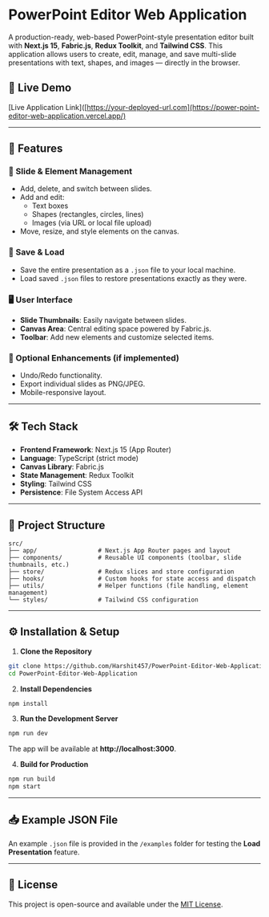 # PowerPoint Editor Web Application

A production-ready, web-based PowerPoint-style presentation editor built with **Next.js 15**, **Fabric.js**, **Redux Toolkit**, and **Tailwind CSS**. This application allows users to create, edit, manage, and save multi-slide presentations with text, shapes, and images — directly in the browser.

## 🚀 Live Demo
[Live Application Link]([https://your-deployed-url.com](https://power-point-editor-web-application.vercel.app/)

---

## 📌 Features

### 🎨 Slide & Element Management
- Add, delete, and switch between slides.
- Add and edit:
  - Text boxes
  - Shapes (rectangles, circles, lines)
  - Images (via URL or local file upload)
- Move, resize, and style elements on the canvas.

### 💾 Save & Load
- Save the entire presentation as a `.json` file to your local machine.
- Load saved `.json` files to restore presentations exactly as they were.

### 🖥️ User Interface
- **Slide Thumbnails**: Easily navigate between slides.
- **Canvas Area**: Central editing space powered by Fabric.js.
- **Toolbar**: Add new elements and customize selected items.

### 📱 Optional Enhancements (if implemented)
- Undo/Redo functionality.
- Export individual slides as PNG/JPEG.
- Mobile-responsive layout.

---

## 🛠️ Tech Stack

- **Frontend Framework**: Next.js 15 (App Router)
- **Language**: TypeScript (strict mode)
- **Canvas Library**: Fabric.js
- **State Management**: Redux Toolkit
- **Styling**: Tailwind CSS
- **Persistence**: File System Access API

---

## 📂 Project Structure

```
src/
├── app/                 # Next.js App Router pages and layout
├── components/          # Reusable UI components (toolbar, slide thumbnails, etc.)
├── store/               # Redux slices and store configuration
├── hooks/               # Custom hooks for state access and dispatch
├── utils/               # Helper functions (file handling, element management)
└── styles/              # Tailwind CSS configuration
```

---

## ⚙️ Installation & Setup

1. **Clone the Repository**
```bash
git clone https://github.com/Harshit457/PowerPoint-Editor-Web-Application.git
cd PowerPoint-Editor-Web-Application
```

2. **Install Dependencies**
```bash
npm install
```

3. **Run the Development Server**
```bash
npm run dev
```
The app will be available at **http://localhost:3000**.

4. **Build for Production**
```bash
npm run build
npm start
```

---

## 📥 Example JSON File
An example `.json` file is provided in the `/examples` folder for testing the **Load Presentation** feature.

---

## 📄 License
This project is open-source and available under the [MIT License](LICENSE).
